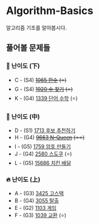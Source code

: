 # Algorithm-Basics
알고리즘 기초를 알아봅시다.
## 풀어볼 문제들

### :watermelon: 난이도 (下)
+ C - (S4) ~~[1065 한수](https://www.acmicpc.net/problem/1065) (:star:)~~
+ G - (S4) ~~[1920 수 찾기](https://www.acmicpc.net/problem/1920) (:star:)~~
+ K - (G4) [1339 단어 수학](https://www.acmicpc.net/problem/1339) (:star:)

### :evergreen_tree: 난이도 (中)
+ D - (S1) [1713 후보 추천하기](https://www.acmicpc.net/problem/1713)
+ H - (G4) ~~[9663 N-Queen](https://www.acmicpc.net/problem/9663) (:star::star:)~~
+ I - (G5) [1759 암호 만들기](https://www.acmicpc.net/problem/1759)
+ J - (G4) [2580 스도쿠](https://www.acmicpc.net/problem/2580) (:star:)
+ L - (G5) [15686 치킨 배달](https://www.acmicpc.net/problem/15686) 

### :fire: 난이도 (上)
+ A - (G3) [3425 고스택](https://www.acmicpc.net/problem/3425)
+ B - (G4) [3055 탈출](https://www.acmicpc.net/problem/3055)
+ E - (G2) [1103 게임](https://www.acmicpc.net/problem/1103)
+ F - (G3) [1039 교환](https://www.acmicpc.net/problem/1039) (:star:)

